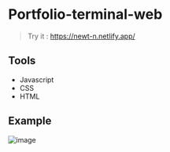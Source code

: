 # Portfolio-terminal-web

 > Try it : https://newt-n.netlify.app/

## Tools
- Javascript
- CSS
- HTML

## Example 

![image](https://user-images.githubusercontent.com/95271718/193635766-d1908c56-a027-4b77-96e8-be9804a5ae3d.png)
